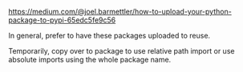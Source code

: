 https://medium.com/@joel.barmettler/how-to-upload-your-python-package-to-pypi-65edc5fe9c56

In general, prefer to have these packages uploaded to reuse.

Temporarily, copy over to package to use relative path import or use absolute imports using the whole package name.